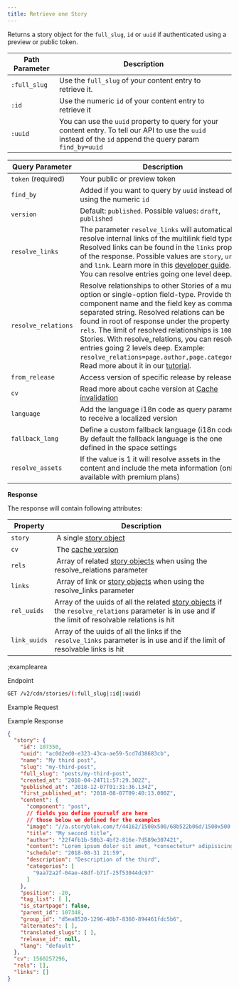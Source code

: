 ```yaml
---
title: Retrieve one Story
---
```


Returns a story object for the `full_slug`, `id` or `uuid` if authenticated using a preview or public token.

| Path Parameter           | Description          |
|---------------------|----------------------|
| `:full_slug`          | Use the `full_slug` of your content entry to retrieve it. |
| `:id`          | Use the numeric `id` of your content entry to retrieve it |
| `:uuid`               | You can use the `uuid` property to query for your content entry. To tell our API to use the `uuid` instead of the `id` append the query param `find_by=uuid` | 

| Query Parameter           | Description          |
|---------------------|----------------------|
| `token` (required) | Your public or preview token |
| `find_by` | Added if you want to query by `uuid` instead of using the numeric `id` | 
| `version` | Default: `published`. Possible values: `draft`, `published` |
| `resolve_links` | The parameter `resolve_links` will automatically resolve internal links of the multilink field type. Resolved links can be found in the `links` property of the response. Possible values are `story`, `url`, and `link`. Learn more in this [developer guide](https://www.storyblok.com/docs/guide/in-depth/rendering-the-link-field). You can resolve entries going one level deep. |
| `resolve_relations` | Resolve relationships to other Stories of a multi-option or single-option field-type. Provide the component name and the field key as comma separated string. Resolved relations can be found in root of response under the property `rels`. The limit of resolved relationships is `100` Stories. With resolve_relations, you can resolve entries going 2 levels deep. Example: `resolve_relations=page.author,page.categories`; Read more about it in our [tutorial](https://www.storyblok.com/tp/using-relationship-resolving-to-include-other-content-entries). |
| `from_release` | Access version of specific release by release id |
| `cv` | Read more about cache version at [Cache invalidation](#topics/cache-invalidation) |
| `language` | Add the language i18n code as query parameter to receive a localized version |
| `fallback_lang` | Define a custom fallback language (i18n code). By default the fallback language is the one defined in the space settings  |
| `resolve_assets` | If the value is 1 it will resolve assets in the content and include the meta information (only available with premium plans)  |
	
**Response**

The response will contain following attributes:

| Property         | Description          |
|------------------|----------------------|
| `story`          | A single [story object](#core-resources/stories/the-story-object) |
| `cv`             | The [cache version](#topics/cache-invalidation) |
| `rels`           | Array of related [story objects](#the-story-object) when using the resolve_relations parameter |
| `links`          | Array of link or [story objects](#the-story-object) when using the resolve_links parameter |
| `rel_uuids`      | Array of the uuids of all the related [story objects](#the-story-object) if the `resolve_relations` parameter is in use and if the limit of resolvable relations is hit |
| `link_uuids`     | Array of the uuids of all the links if the `resolve_links` parameter is in use and if the limit of resolvable links is hit |

;examplearea

Endpoint

```bash
GET /v2/cdn/stories/(:full_slug|:id|:uuid)
```

Example Request

<RequestExample url="https://api.storyblok.com/v2/cdn/stories/posts/my-third-post?token=ask9soUkv02QqbZgmZdeDAtt"></RequestExample>

Example Response 

```json
{
  "story": {
    "id": 107350,
    "uuid": "ac0d2ed0-e323-43ca-ae59-5cd7d38683cb",
    "name": "My third post",
    "slug": "my-third-post",
    "full_slug": "posts/my-third-post",
    "created_at": "2018-04-24T11:57:29.302Z",
    "published_at": "2018-12-07T01:31:36.134Z",
    "first_published_at": "2018-08-07T09:40:13.000Z",
    "content": {
      "component": "post",
      // fields you define yourself are here
      // those below we defined for the examples
      "image": "//a.storyblok.com/f/44162/1500x500/68b522b06d/1500x500.jpeg",
      "title": "My second title",
      "author": "22f4fb1b-50b3-4bf2-816e-7d589e307421",
      "content": "Lorem ipsum dolor sit amet, *consectetur* adipisicing elit, sed do eiusmod",
      "schedule": "2018-08-31 21:59",
      "description": "Description of the third",
      "categories": [
        "9aa72a2f-04ae-48df-b71f-25f53044dc97"
      ]
    },
    "position": -20,
    "tag_list": [ ],
    "is_startpage": false,
    "parent_id": 107348,
    "group_id": "d5ea8520-1296-40b7-8360-894461fdc5b6",
    "alternates": [ ],
    "translated_slugs": [ ],
    "release_id": null,
    "lang": "default"
  },
  "cv": 1560257296,
  "rels": [],
  "links": []
}
```
